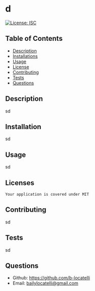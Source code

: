 # d

  [![License: ISC](https://img.shields.io/badge/License-MIT-blue.svg)](https://opensource.org/licenses/MIT)
  
  ## Table of Contents
  * [Description](#description)
  * [Installations](#installation)
  * [Usage](#usage)
  * [License](#license)
  * [Contributing](#contributing)
  * [Tests](#tests)
  * [Questions](#questions)

  ## Description
  sd

  ## Installation
  sd

  ## Usage
  sd

  ## Licenses
    Your application is covered under MIT

  ## Contributing
  sd

  ## Tests
  sd

  ## Questions
  * Github: https://github.com/b-locatelli
  * Email: bailylocatelli@gmail.com
